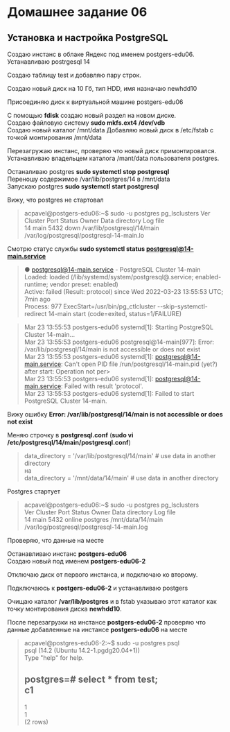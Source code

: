 # Домашнее задание 06
## Установка и настройка PostgreSQL

Создаю инстанс в облаке Яндекс под именем postgers-edu06.  
Устанавливаю postrgesql 14

Создаю таблицу test и добавляю пару строк.  

Создаю новый диск на 10 Гб, тип HDD, имя назначаю newhdd10  

Присоединяю диск к виртуальной машине postgers-edu06  

С помощью **fdisk** создаю новый раздел на новом диске.  
Создаю файловую систему **sudo mkfs.ext4 /dev/vdb**  
Создаю новый каталог /mnt/data
Добавляю новый диск в /etc/fstab с точкой монтирования /mnt/data  

Перезагружаю инстанс, проверяю что новый диск примонтировался.  
Устанавливаю владельцем каталога /mant/data пользователя postgres.

Останаливаю postgres **sudo systemctl stop postgresql**  
Переношу содержимое /var/lib/postgres/14 в /mnt/data  
Запускаю postgres **sudo systemctl start postgresql**  

Вижу, что postgres не стартовал  

> acpavel@postgers-edu06:~$ sudo -u postgres pg_lsclusters 
> Ver Cluster Port Status Owner     Data directory              Log file  
> 14  main    5432 down   <unknown> /var/lib/postgresql/14/main /var/log/postgresql/postgresql-14-main.lo  

Смотрю статус службы **sudo systemctl status postgresql@14-main.service**

> ● postgresql@14-main.service - PostgreSQL Cluster 14-main  
>     Loaded: loaded (/lib/systemd/system/postgresql@.service; enabled-runtime; vendor preset: enabled)  
>     Active: failed (Result: protocol) since Wed 2022-03-23 13:55:53 UTC; 7min ago  
>    Process: 977 ExecStart=/usr/bin/pg_ctlcluster --skip-systemctl-redirect 14-main start (code=exited, status=1/FAILURE)  

> Mar 23 13:55:53 postgers-edu06 systemd[1]: Starting PostgreSQL Cluster 14-main...  
> Mar 23 13:55:53 postgers-edu06 postgresql@14-main[977]: Error: /var/lib/postgresql/14/main is not accessible or does not exist  
> Mar 23 13:55:53 postgers-edu06 systemd[1]: postgresql@14-main.service: Can't open PID file /run/postgresql/14-main.pid (yet?) after start: Operation not per>  
> Mar 23 13:55:53 postgers-edu06 systemd[1]: postgresql@14-main.service: Failed with result 'protocol'.  
> Mar 23 13:55:53 postgers-edu06 systemd[1]: Failed to start PostgreSQL Cluster 14-main.  

Вижу ошибку **Error: /var/lib/postgresql/14/main is not accessible or does not exist**  

Меняю строчку в **postgresql.conf** (**sudo vi /etc/postgresql/14/main/postgresql.conf**)
> data_directory = '/var/lib/postgresql/14/main'          # use data in another directory  
на  
> data_directory = '/mnt/data/14/main'          # use data in another directory  

Postgres стартует  
> acpavel@postgers-edu06:~$ sudo -u postgres pg_lsclusters  
> Ver Cluster Port Status Owner    Data directory    Log file  
> 14  main    5432 online postgres /mnt/data/14/main /var/log/postgresql/postgresql-14-main.log  

Проверяю, что данные на месте  

Останавливаю инстанс **postgers-edu06**  
Создаю новый под именем **postgers-edu06-2**  

Отключаю диск от первого инстанса, и подключаю ко второму.

Подключаюсь к **postgers-edu06-2**  и устанавливаю postgers

Очищаю каталог **/var/lib/postgres** и в fstab указываю этот каталог как точку монтирования диска **newhdd10**.  

После перезагрузки на инстансе **postgers-edu06-2** проверяю что данные добавленные на инстансе **postgers-edu06** на месте  

> acpavel@postgres-edu06-2:~$ sudo -u postgres psql  
> psql (14.2 (Ubuntu 14.2-1.pgdg20.04+1))  
> Type "help" for help.  
>  
>    postgres=# select * from test;  
>    c1  
> ----  
> 1  
> 1  
> (2 rows)  